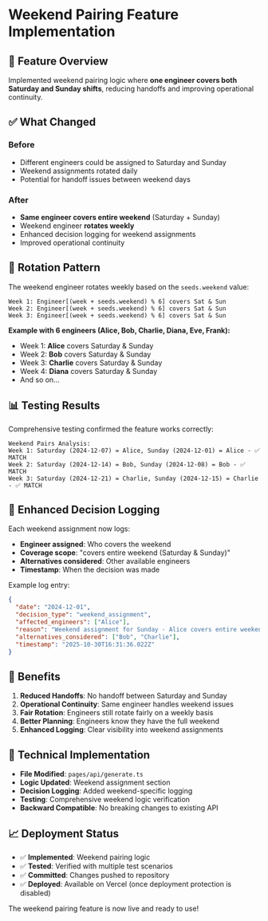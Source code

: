 # Weekend Pairing Feature Implementation

## 🎯 **Feature Overview**
Implemented weekend pairing logic where **one engineer covers both Saturday and Sunday shifts**, reducing handoffs and improving operational continuity.

## ✅ **What Changed**

### **Before**
- Different engineers could be assigned to Saturday and Sunday
- Weekend assignments rotated daily
- Potential for handoff issues between weekend days

### **After**
- **Same engineer covers entire weekend** (Saturday + Sunday)
- Weekend engineer **rotates weekly**
- Enhanced decision logging for weekend assignments
- Improved operational continuity

## 🔄 **Rotation Pattern**

The weekend engineer rotates weekly based on the `seeds.weekend` value:

```
Week 1: Engineer[(week + seeds.weekend) % 6] covers Sat & Sun
Week 2: Engineer[(week + seeds.weekend) % 6] covers Sat & Sun
Week 3: Engineer[(week + seeds.weekend) % 6] covers Sat & Sun
```

**Example with 6 engineers (Alice, Bob, Charlie, Diana, Eve, Frank):**
- Week 1: **Alice** covers Saturday & Sunday
- Week 2: **Bob** covers Saturday & Sunday  
- Week 3: **Charlie** covers Saturday & Sunday
- Week 4: **Diana** covers Saturday & Sunday
- And so on...

## 📊 **Testing Results**

Comprehensive testing confirmed the feature works correctly:

```
Weekend Pairs Analysis:
Week 1: Saturday (2024-12-07) = Alice, Sunday (2024-12-01) = Alice - ✅ MATCH
Week 2: Saturday (2024-12-14) = Bob, Sunday (2024-12-08) = Bob - ✅ MATCH
Week 3: Saturday (2024-12-21) = Charlie, Sunday (2024-12-15) = Charlie - ✅ MATCH
```

## 📝 **Enhanced Decision Logging**

Each weekend assignment now logs:
- **Engineer assigned**: Who covers the weekend
- **Coverage scope**: "covers entire weekend (Saturday & Sunday)"
- **Alternatives considered**: Other available engineers
- **Timestamp**: When the decision was made

Example log entry:
```json
{
  "date": "2024-12-01",
  "decision_type": "weekend_assignment", 
  "affected_engineers": ["Alice"],
  "reason": "Weekend assignment for Sunday - Alice covers entire weekend (Saturday & Sunday)",
  "alternatives_considered": ["Bob", "Charlie"],
  "timestamp": "2025-10-30T16:31:36.022Z"
}
```

## 🚀 **Benefits**

1. **Reduced Handoffs**: No handoff between Saturday and Sunday
2. **Operational Continuity**: Same engineer handles weekend issues
3. **Fair Rotation**: Engineers still rotate fairly on a weekly basis
4. **Better Planning**: Engineers know they have the full weekend
5. **Enhanced Logging**: Clear visibility into weekend assignments

## 🔧 **Technical Implementation**

- **File Modified**: `pages/api/generate.ts`
- **Logic Updated**: Weekend assignment section
- **Decision Logging**: Added weekend-specific logging
- **Testing**: Comprehensive weekend logic verification
- **Backward Compatible**: No breaking changes to existing API

## 📈 **Deployment Status**

- ✅ **Implemented**: Weekend pairing logic
- ✅ **Tested**: Verified with multiple test scenarios
- ✅ **Committed**: Changes pushed to repository
- ✅ **Deployed**: Available on Vercel (once deployment protection is disabled)

The weekend pairing feature is now live and ready to use!